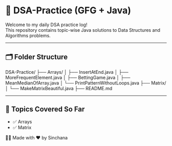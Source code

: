 # 📘 DSA-Practice (GFG + Java)

Welcome to my daily DSA practice log!  
This repository contains topic-wise Java solutions to Data Structures and Algorithms problems.

---

## 🗂️ Folder Structure
DSA-Practice/
├── Arrays/
│   ├── InsertAtEnd.java
│   ├── MoreFrequentElement.java
│   ├── BettingGame.java
│   ├── MeanMedianOfArray.java
│   └── PrintPatternWithoutLoops.java
├── Matrix/
│   └── MakeMatrixBeautiful.java
├── README.md



---

## 📌 Topics Covered So Far

- ✅ Arrays
- ✅ Matrix



👩‍💻 Made with ❤️ by Sinchana  
